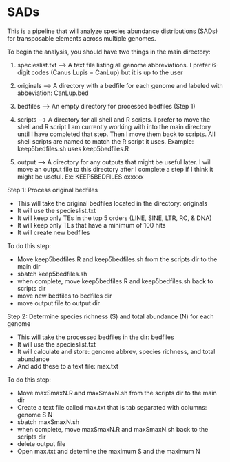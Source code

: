 # SADs

This is a pipeline that will analyze species abundance distributions (SADs) for transposable elements across multiple genomes.  

To begin the analysis, you should have two things in the main directory: 

1. specieslist.txt --> A text file listing all genome abbreviations.  I prefer 6-digit codes (Canus Lupis = CanLup) but it is up to the user

2. originals --> A directory with a bedfile for each genome and labeled with abbeviation: CanLup.bed

3. bedfiles --> An empty directory for processed bedfiles (Step 1)

4. scripts --> A directory for all shell and R scripts.  I prefer to move the shell and R script I am currently working with into the main directory
until I have completed that step.  Then I move them back to scripts.  All shell scripts are named to match the R script it uses. 
Example: keep5bedfiles.sh uses keep5bedfiles.R

5. output --> A directory for any outputs that might be useful later.  I will move an output file to this directory after I complete a step if I think
it might be useful.  Ex: KEEP5BEDFILES.oxxxxx


Step 1: Process original bedfiles
- This will take the original bedfiles located in the directory: originals
- It will use the specieslist.txt
- It will keep only TEs in the top 5 orders (LINE, SINE, LTR, RC, & DNA)
- It will keep only TEs that have a minimum of 100 hits
- It will create new bedfiles

To do this step: 
- Move keep5bedfiles.R and keep5bedfiles.sh from the scripts dir to the main dir
- sbatch keep5bedfiles.sh
- when complete, move keep5bedfiles.R and keep5bedfiles.sh back to scripts dir
- move new bedfiles to bedfiles dir
- move output file to output dir

Step 2: Determine species richness (S) and total abundance (N) for each genome
- This will take the processed bedfiles in the dir: bedfiles
- It will use the specieslist.txt
- It will calculate and store: genome abbrev, species richness, and total abundance
- And add these to a text file: max.txt

To do this step: 
- Move maxSmaxN.R and maxSmaxN.sh from the scripts dir to the main dir
- Create a text file called max.txt that is tab separated with columns: genome S N
- sbatch maxSmaxN.sh
- when complete, move maxSmaxN.R and maxSmaxN.sh back to the scripts dir
- delete output file
- Open max.txt and detemine the maximum S and the maximum N


